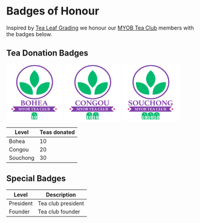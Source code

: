 # Badges of Honour

Inspired by [Tea Leaf Grading] we honour our [MYOB Tea Club] members with the badges below.

## Tea Donation Badges

<img width="150" height="150" src="./images/badges/bohea.png">
<img width="150" height="150" src="./images/badges/congou.png">
<img width="150" height="150" src="./images/badges/souchong.png">

| Level     | Teas donated |
|-----------|--------------|
| Bohea     | 10           |
| Congou    | 20           |
| Souchong  | 30           |

## Special Badges

| Level     | Description        |
|-----------|--------------------|
| President | Tea club president |
| Founder   | Tea club founder   |

[MYOB Tea Club]: https://github.com/rkazakov/tea-club
[Tea Leaf Grading]: https://en.wikipedia.org/wiki/Tea_leaf_grading
